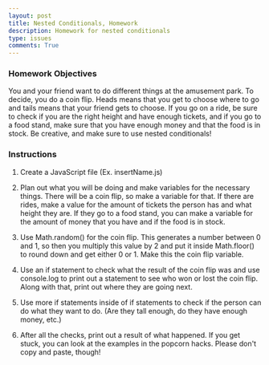 ```yaml
---
layout: post
title: Nested Conditionals, Homework
description: Homework for nested conditionals
type: issues
comments: True
---
```


### Homework Objectives

You and your friend want to do different things at the amusement park. To decide, you do a coin flip. Heads means that you get to choose where to go and tails means that your friend gets to choose. If you go on a ride, be sure to check if you are the right height and have enough tickets, and if you go to a food stand, make sure that you have enough money and that the food is in stock. Be creative, and make sure to use nested conditionals!

### Instructions

1) Create a JavaScript file (Ex. insertName.js)

2) Plan out what you will be doing and make variables for the necessary things. There will be a coin flip, so make a variable for that. If there are rides, make a value for the amount of tickets the person has and what height they are. If they go to a food stand, you can make a variable for the amount of money that you have and if the food is in stock.

3) Use Math.random() for the coin flip. This generates a number between 0 and 1, so then you multiply this value by 2 and put it inside Math.floor() to round down and get either 0 or 1. Make this the coin flip variable.

4) Use an if statement to check what the result of the coin flip was and use console.log to print out a statement to see who won or lost the coin flip. Along with that, print out where they are going next.

5) Use more if statements inside of if statements to check if the person can do what they want to do. (Are they tall enough, do they have enough money, etc.)

6) After all the checks, print out a result of what happened. If you get stuck, you can look at the examples in the popcorn hacks. Please don't copy and paste, though! 

